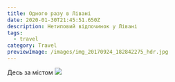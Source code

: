 ```yaml
---
title: Одного разу в Лівані
date: 2020-01-30T21:45:51.650Z
description: Нетиповий відпочинок у Лівані
tags:
  - travel
category: Travel
previewImage: /images/img_20170924_182842275_hdr.jpg
---
```

Десь за містом
![](/images/img_20170928_132208134.jpg)
